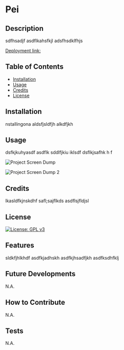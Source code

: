 # Pei
 
## Description
 
sdfhsadjf
asdflkahsfkjl
adsfhsdklfhjs


 
[Deployment link:](https://www.drag-race.com)
 
 
## Table of Contents
 
- [Installation](#installation)
- [Usage](#usage)
- [Credits](#credits)
- [License](#license)
 
 
## Installation
 
nstallingona
aldsfjsldfjh 
alkdfjkh  

 
 
## Usage
 
dsfkjkuhyasdf
asdflk 
sddlfjkiu iklsdf
dsflkjsafhk h
f

 
![Project Screen Dump](./images/img.jpg)
 
![Project Screen Dump 2](./images/img.jpg)
 
 
## Credits
 
lkasldfkjnskdhf
safl;sajflkds
asdflsjfldjsl

 
 
## License
 
[![License: GPL v3](https://img.shields.io/badge/License-GPLv3-blue.svg)](https://www.gnu.org/licenses/gpl-3.0)
 
 
## Features
 
sldkfjhlkhdf
asdfkjadhskh
asdfkjhsadfjkh
asdfksdhfklj


 
 
## Future Developments
 
N.A.
 
 
## How to Contribute
 
N.A.
 
 
## Tests
 
N.A.
 
